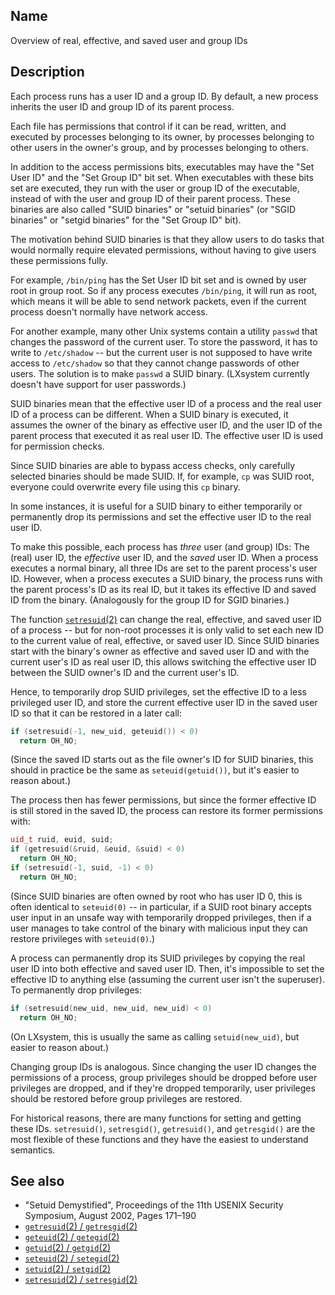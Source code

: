 ## Name

Overview of real, effective, and saved user and group IDs

## Description

Each process runs has a user ID and a group ID. By default, a new process inherits the user ID and group ID of its parent process.

Each file has permissions that control if it can be read, written, and executed by processes belonging to its owner, by processes belonging to other users in the owner's group, and by processes belonging to others.

In addition to the access permissions bits, executables may have the "Set User ID" and the "Set Group ID" bit set. When executables with these bits set are executed, they run with the user or group ID of the executable, instead of with the user and group ID of their parent process. These binaries are also called "SUID binaries" or "setuid binaries" (or "SGID binaries" or "setgid binaries" for the "Set Group ID" bit).

The motivation behind SUID binaries is that they allow users to do tasks that would normally require elevated permissions, without having to give users these permissions fully.

For example, `/bin/ping` has the Set User ID bit set and is owned by user root in group root. So if any process executes `/bin/ping`, it will run as root, which means it will be able to send network packets, even if the current process doesn't normally have network access.

For another example, many other Unix systems contain a utility `passwd` that changes the password of the current user. To store the password, it has to write to `/etc/shadow` -- but the current user is not supposed to have write access to `/etc/shadow` so that they cannot change passwords of other users. The solution is to make `passwd` a SUID binary. (LXsystem currently doesn't have support for user passwords.)

SUID binaries mean that the effective user ID of a process and the real user ID of a process can be different. When a SUID binary is executed, it assumes the owner of the binary as effective user ID, and the user ID of the parent process that executed it as real user ID. The effective user ID is used for permission checks.

Since SUID binaries are able to bypass access checks, only carefully selected binaries should be made SUID. If, for example, `cp` was SUID root, everyone could overwrite every file using this `cp` binary.

In some instances, it is useful for a SUID binary to either temporarily or permanently drop its permissions and set the effective user ID to the real user ID.

To make this possible, each process has _three_ user (and group) IDs: The (real) user ID, the _effective_ user ID, and the _saved_ user ID. When a process executes a normal binary, all three IDs are set to the parent process's user ID. However, when a process executes a SUID binary, the process runs with the parent process's ID as its real ID, but it takes its effective ID and saved ID from the binary. (Analogously for the group ID for SGID binaries.)

The function [`setresuid`(2)](help://man/2/getresuid) can change the real, effective, and saved user ID of a process -- but for non-root processes it is only valid to set each new ID to the current value of real, effective, or saved user ID. Since SUID binaries start with the binary's owner as effective and saved user ID and with the current user's ID as real user ID, this allows switching the effective user ID between the SUID owner's ID and the current user's ID.

Hence, to temporarily drop SUID privileges, set the effective ID to a less privileged user ID, and store the current effective user ID in the saved user ID so that it can be restored in a later call:

```c++
if (setresuid(-1, new_uid, geteuid()) < 0)
  return OH_NO;
```

(Since the saved ID starts out as the file owner's ID for SUID binaries, this should in practice be the same as `seteuid(getuid())`, but it's easier to reason about.)

The process then has fewer permissions, but since the former effective ID is still stored in the saved ID, the process can restore its former permissions with:

```c++
uid_t ruid, euid, suid;
if (getresuid(&ruid, &euid, &suid) < 0)
  return OH_NO;
if (setresuid(-1, suid, -1) < 0)
  return OH_NO;
```

(Since SUID binaries are often owned by root who has user ID 0, this is often identical to `seteuid(0)` -- in particular, if a SUID root binary accepts user input in an unsafe way with temporarily dropped privileges, then if a user manages to take control of the binary with malicious input they can restore privileges with `seteuid(0)`.)

A process can permanently drop its SUID privileges by copying the real user ID into both effective and saved user ID. Then, it's impossible to set the effective ID to anything else (assuming the current user isn't the superuser). To permanently drop privileges:

```c++
if (setresuid(new_uid, new_uid, new_uid) < 0)
  return OH_NO;
```

(On LXsystem, this is usually the same as calling `setuid(new_uid)`, but easier to reason about.)

Changing group IDs is analogous. Since changing the user ID changes the permissions of a process, group privileges should be dropped before user privileges are dropped, and if they're dropped temporarily, user privileges should be restored before group privileges are restored.

For historical reasons, there are many functions for setting and getting these IDs. `setresuid()`, `setresgid()`, `getresuid()`, and `getresgid()` are the most flexible of these functions and they have the easiest to understand semantics.

## See also

-   "Setuid Demystified", Proceedings of the 11th USENIX Security Symposium, August 2002, Pages 171–190
-   [`getresuid`(2) / `getresgid`(2)](help://man/2/getresuid)
-   [`geteuid`(2) / `getegid`(2)](help://man/2/geteuid)
-   [`getuid`(2) / `getgid`(2)](help://man/2/getuid)
-   [`seteuid`(2) / `setegid`(2)](help://man/2/seteuid)
-   [`setuid`(2) / `setgid`(2)](help://man/2/setuid)
-   [`setresuid`(2) / `setresgid`(2)](help://man/2/setresuid)
